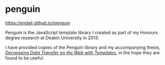 # penguin

https://endail.github.io/penguin

Penguin is the JavaScript template library I created as part of my Honours degree research at Deakin University in 2013.

I have provided copies of the Penguin library and my accompanying thesis, [_Decreasing Data Transfer on the Web with Templates_](https://github.com/endail/penguin/raw/main/Decreasing%20Data%20Transfer%20on%20the%20Web%20with%20Templates.pdf), in the hope they are found to be useful.
